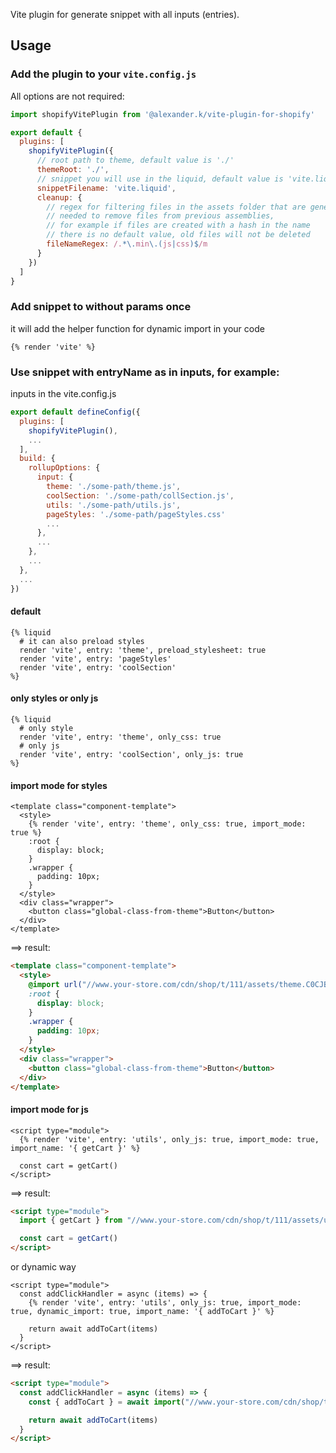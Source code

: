 Vite plugin for generate snippet with all inputs (entries).

## Usage

### Add the plugin to your `vite.config.js`

All options are not required:

```js
import shopifyVitePlugin from '@alexander.k/vite-plugin-for-shopify'

export default {
  plugins: [
    shopifyVitePlugin({
      // root path to theme, default value is './'
      themeRoot: './',
      // snippet you will use in the liquid, default value is 'vite.liquid'
      snippetFilename: 'vite.liquid',
      cleanup: {
        // regex for filtering files in the assets folder that are generated during assembly,
        // needed to remove files from previous assemblies,
        // for example if files are created with a hash in the name
        // there is no default value, old files will not be deleted
        fileNameRegex: /.*\.min\.(js|css)$/m
      }
    })
  ]
}
```

### Add snippet to <head></head> without params once

it will add the helper function for dynamic import in your code

```liquid
{% render 'vite' %}
```

### Use snippet with entryName as in inputs, for example:

inputs in the vite.config.js

```js
export default defineConfig({
  plugins: [
    shopifyVitePlugin(),
    ...
  ],
  build: {
    rollupOptions: {
      input: {
        theme: './some-path/theme.js',
        coolSection: './some-path/collSection.js',
        utils: './some-path/utils.js',
        pageStyles: './some-path/pageStyles.css'
        ...
      },
      ...
    },
    ...
  },
  ...
})
```

#### default

```liquid
{% liquid
  # it can also preload styles
  render 'vite', entry: 'theme', preload_stylesheet: true
  render 'vite', entry: 'pageStyles'
  render 'vite', entry: 'coolSection'
%}
```

#### only styles or only js

```liquid
{% liquid
  # only style
  render 'vite', entry: 'theme', only_css: true
  # only js
  render 'vite', entry: 'coolSection', only_js: true
%}
```

#### import mode for styles

```liquid
<template class="component-template">
  <style>
    {% render 'vite', entry: 'theme', only_css: true, import_mode: true %}
    :root {
      display: block;
    }
    .wrapper {
      padding: 10px;
    }
  </style>
  <div class="wrapper">
    <button class="global-class-from-theme">Button</button>
  </div>
</template>
```

==> result:

```html
<template class="component-template">
  <style>
    @import url("//www.your-store.com/cdn/shop/t/111/assets/theme.C0CJB5x1.min.css");
    :root {
      display: block;
    }
    .wrapper {
      padding: 10px;
    }
  </style>
  <div class="wrapper">
    <button class="global-class-from-theme">Button</button>
  </div>
</template>
```

#### import mode for js

```liquid
<script type="module">
  {% render 'vite', entry: 'utils', only_js: true, import_mode: true, import_name: '{ getCart }' %}

  const cart = getCart()
</script>
```

==> result:

```html
<script type="module">
  import { getCart } from "//www.your-store.com/cdn/shop/t/111/assets/utils.C0CJB5x1.min.js";

  const cart = getCart()
</script>
```

or dynamic way

```liquid
<script type="module">
  const addClickHandler = async (items) => {
    {% render 'vite', entry: 'utils', only_js: true, import_mode: true, dynamic_import: true, import_name: '{ addToCart }' %}

    return await addToCart(items)
  }
</script>
```

==> result:

```html
<script type="module">
  const addClickHandler = async (items) => {
    const { addToCart } = await import("//www.your-store.com/cdn/shop/t/111/assets/utils.C0CJB5x1.min.js");

    return await addToCart(items)
  }
</script>
```
